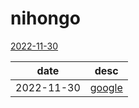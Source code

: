 # nihongo

[2022-11-30](./2022-11-30.md)

| date | desc |
|------|------|
| 2022-11-30 | [google] |

<!-- comments here -->
[2022-11-30]: ./2022-11-30.md
[google]: https://google.com

